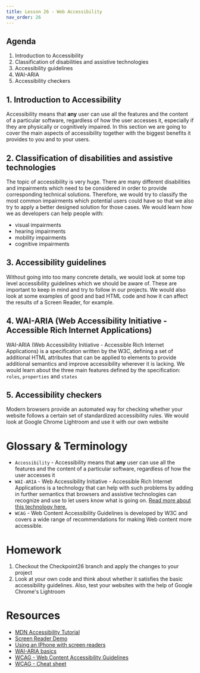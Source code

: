 ```yaml
---
title: Lesson 26 - Web Accessibility
nav_order: 26
---
```


## Agenda

1. Introduction to Accessibility
1. Classification of disabilities and assistive technologies
1. Accessibility guidelines
1. WAI-ARIA
1. Accessibility checkers

## 1. Introduction to Accessibility

Accessibility means that **any** user can use all the features and the content of a particular software, regardless of how the user accesses it, especially if they are physically or cognitively impaired. In this section we are going to cover the main aspects of accessibility together with the biggest benefits it provides to you and to your users.

## 2. Classification of disabilities and assistive technologies

The topic of accessibility is very huge. There are many different disabilities and impairments which need to be considered in order to provide corresponding technical solutions. Therefore, we would try to classify the most common impairments which potential users could have so that we also try to apply a better designed solution for those cases. We would learn how we as developers can help people with:

- visual impairments
- hearing impairments
- mobility impairments
- cognitive impairments

## 3. Accessibility guidelines

Without going into too many concrete details, we would look at some top level accessibility guidelines which we should be aware of. These are important to keep in mind and try to follow in our projects. We would also look at some examples of good and bad HTML code and how it can affect the results of a Screen Reader, for example.

## 4. WAI-ARIA (Web Accessibility Initiative - Accessible Rich Internet Applications)

WAI-ARIA (Web Accessibility Initiative - Accessible Rich Internet Applications) is a specification written by the W3C, defining a set of additional HTML attributes that can be applied to elements to provide additional semantics and improve accessibility wherever it is lacking. We would learn about the three main features defined by the specification: `roles`, `properties` and `states`

## 5. Accessibility checkers

Modern browsers provide an automated way for checking whether your website follows a certain set of standardized accessibility rules. We would look at Google Chrome Lightroom and use it with our own website

# Glossary & Terminology

- `Accessibility` - Accessibility means that **any** user can use all the features and the content of a particular software, regardless of how the user accesses it
- `WAI-ARIA` - Web Accessibility Initiative - Accessible Rich Internet Applications is a technology that can help with such problems by adding in further semantics that browsers and assistive technologies can recognize and use to let users know what is going on. [Read more about this technology here.](https://developer.mozilla.org/en-US/docs/Learn/Accessibility/WAI-ARIA_basics)
- `WCAG` - Web Content Accessibility Guidelines is developed by W3C and covers a wide range of recommendations for making Web content more accessible.

# Homework

1. Checkout the Checkpoint26 branch and apply the changes to your project
2. Look at your own code and think about whether it satisfies the basic accessibility guidelines. Also, test your websites with the help of Google Chrome's Lightroom

# Resources

- [MDN Accessibility Tutorial](https://developer.mozilla.org/en-US/docs/Web/Accessibility)
- [Screen Reader Demo](https://www.youtube.com/watch?v=dEbl5jvLKGQ)
- [Using an IPhone with screen readers](https://www.youtube.com/watch?v=wueLXCbm_KY)
- [WAI-ARIA basics](https://developer.mozilla.org/en-US/docs/Learn/Accessibility/WAI-ARIA_basics)
- [WCAG - Web Content Accessibility Guidelines](https://www.w3.org/WAI/standards-guidelines/wcag/)
- [WCAG - Cheat sheet](https://www.w3.org/WAI/standards-guidelines/wcag/glance/)
